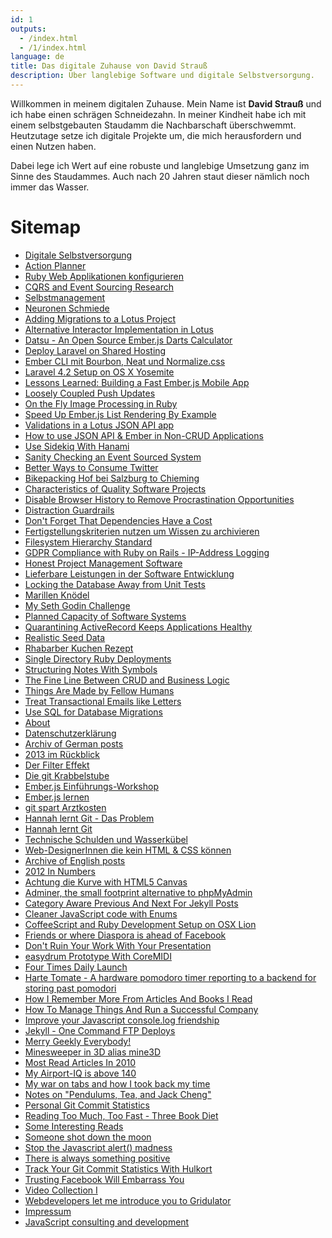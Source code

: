 ```yaml
---
id: 1
outputs:
  - /index.html
  - /1/index.html
language: de
title: Das digitale Zuhause von David Strauß
description: Über langlebige Software und digitale Selbstversorgung.
---
```


Willkommen in meinem digitalen Zuhause. Mein Name ist **David Strauß** und ich habe einen schrägen Schneidezahn. In meiner Kindheit habe ich mit einem selbstgebauten Staudamm die Nachbarschaft überschwemmt. Heutzutage setze ich digitale Projekte um, die mich herausfordern und einen Nutzen haben.

Dabei lege ich Wert auf eine robuste und langlebige Umsetzung ganz im Sinne des Staudammes. Auch nach 20 Jahren staut dieser nämlich noch immer das Wasser.

<h1>Sitemap</h1>

<ul>
  <li><a href="/digitale-selbstversorgung/">Digitale Selbstversorgung</a></li>
  <li><a href="/action-planner.html">Action Planner</a></li>
  <li><a href="/ruby-web-applikationen-konfigurieren.html">Ruby Web Applikationen konfigurieren</a></li>
  <li><a href="/cqrs-event-sourcing-research.html">CQRS and Event Sourcing Research</a></li>
  <li><a href = "/selbstmanagement.html">Selbstmanagement</a></li>
  <li><a href = "https://www.strauss.io/">Neuronen Schmiede</a></li>
  <li><a href = "https://www.strauss.io/blog/2015-adding-migrations-to-a-lotus-project.html">Adding Migrations to a Lotus Project</a></li>
  <li><a href = "https://www.strauss.io/blog/2015-alternative-interactor-implementation-in-lotus.html">Alternative Interactor Implementation in Lotus</a></li>
  <li><a href = "https://www.strauss.io/blog/2015-datsu-an-open-source-ember-js-darts-calculator.html">Datsu - An Open Source Ember.js Darts Calculator</a></li>
  <li><a href = "https://www.strauss.io/blog/2015-deploy-laravel-on-shared-hosting.html">Deploy Laravel on Shared Hosting</a></li>
  <li><a href = "https://www.strauss.io/blog/2015-ember-cli-mit-bourbon-neat-und-normalize-css.html">Ember CLI mit Bourbon, Neat und Normalize.css</a></li>
  <li><a href = "https://www.strauss.io/blog/2015-laravel-4-2-setup-on-os-x-yosemite.html">Laravel 4.2 Setup on OS X Yosemite</a></li>
  <li><a href = "https://www.strauss.io/blog/2015-lessons-learned-building-a-fast-ember-js-mobile-app.html">Lessons Learned: Building a Fast Ember.js Mobile App</a></li>
  <li><a href = "https://www.strauss.io/blog/2015-loosely-coupled-push-updates.html">Loosely Coupled Push Updates</a></li>
  <li><a href = "https://www.strauss.io/blog/2015-on-the-fly-image-processing-in-ruby.html">On the Fly Image Processing in Ruby</a></li>
  <li><a href = "https://www.strauss.io/blog/2015-speed-up-ember-js-list-rendering-by-example.html">Speed Up Ember.js List Rendering By Example</a></li>
  <li><a href = "https://www.strauss.io/blog/2015-validations-in-a-lotus-json-api-app.html">Validations in a Lotus JSON API app</a></li>
  <li><a href = "https://www.strauss.io/blog/2016-how-to-use-json-api-ember-in-non-crud-applications.html">How to use JSON API & Ember in Non-CRUD Applications</a></li>
  <li><a href = "https://www.strauss.io/blog/2016-use-sidekiq-with-hanami.html">Use Sidekiq With Hanami</a></li>
  <li><a href = "https://www.strauss.io/blog/2017-sanity-checking-an-event-sourced-system.html">Sanity Checking an Event Sourced System</a></li>
  <li><a href = "https://www.strauss.io/blog/2018-better-ways-to-consume-twitter.html">Better Ways to Consume Twitter</a></li>
  <li><a href = "https://www.strauss.io/blog/2018-bikepacking-hof-bei-salzburg-to-chieming.html">Bikepacking Hof bei Salzburg to Chieming</a></li>
  <li><a href = "https://www.strauss.io/blog/2018-characteristics-of-quality-software-projects.html">Characteristics of Quality Software Projects</a></li>
  <li><a href = "https://www.strauss.io/blog/2018-disable-browser-history-to-remove-procrastination-opportunities.html">Disable Browser History to Remove Procrastination Opportunities</a></li>
  <li><a href = "https://www.strauss.io/blog/2018-distraction-guardrails.html">Distraction Guardrails</a></li>
  <li><a href = "https://www.strauss.io/blog/2018-dont-forget-that-dependencies-have-a-cost.html">Don't Forget That Dependencies Have a Cost</a></li>
  <li><a href = "https://www.strauss.io/blog/2018-fertigstellungskriterien-nutzen-um-wissen-zu-archivieren.html">Fertigstellungskriterien nutzen um Wissen zu archivieren</a></li>
  <li><a href = "https://www.strauss.io/blog/2018-filesystem-hierarchy-standard.html">Filesystem Hierarchy Standard</a></li>
  <li><a href = "https://www.strauss.io/blog/2018-gdpr-compliance-with-ruby-on-rails-ip-address-logging.html">GDPR Compliance with Ruby on Rails - IP-Address Logging</a></li>
  <li><a href = "https://www.strauss.io/blog/2018-honest-project-management-software.html">Honest Project Management Software</a></li>
  <li><a href = "https://www.strauss.io/blog/2018-lieferbare-leistungen-in-der-software-entwicklung.html">Lieferbare Leistungen in der Software Entwicklung</a></li>
  <li><a href = "https://www.strauss.io/blog/2018-locking-the-database-away-from-unit-tests.html">Locking the Database Away from Unit Tests</a></li>
  <li><a href = "https://www.strauss.io/blog/2018-marillen-knodel.html">Marillen Knödel</a></li>
  <li><a href = "https://www.strauss.io/blog/2018-my-seth-godin-challenge.html">My Seth Godin Challenge</a></li>
  <li><a href = "https://www.strauss.io/blog/2018-planned-capacity-of-software-systems.html">Planned Capacity of Software Systems</a></li>
  <li><a href = "https://www.strauss.io/blog/2018-quarantining-activerecord-keeps-applications-healthy.html">Quarantining ActiveRecord Keeps Applications Healthy</a></li>
  <li><a href = "https://www.strauss.io/blog/2018-realistic-seed-data.html">Realistic Seed Data</a></li>
  <li><a href = "https://www.strauss.io/blog/2018-rhabarber-kuchen-rezept.html">Rhabarber Kuchen Rezept</a></li>
  <li><a href = "https://www.strauss.io/blog/2018-single-directory-ruby-deployments.html">Single Directory Ruby Deployments</a></li>
  <li><a href = "https://www.strauss.io/blog/2018-structuring-notes-with-symbols.html">Structuring Notes With Symbols</a></li>
  <li><a href = "https://www.strauss.io/blog/2018-the-fine-line-between-crud-and-business-logic.html">The Fine Line Between CRUD and Business Logic</a></li>
  <li><a href = "https://www.strauss.io/blog/2018-things-are-made-by-fellow-humans.html">Things Are Made by Fellow Humans</a></li>
  <li><a href = "https://www.strauss.io/blog/2018-treat-transactional-emails-like-letters.html">Treat Transactional Emails like Letters</a></li>
  <li><a href = "https://www.strauss.io/blog/2018-use-sql-for-database-migrations.html">Use SQL for Database Migrations</a></li>
  <li><a href = "https://www.stravid.com/about/">About</a></li>
  <li><a href = "https://www.stravid.com/datenschutzerklaerung/">Datenschutzerklärung</a></li>
  <li><a href = "https://www.stravid.com/de/">Archiv of German posts</a></li>
  <li><a href = "https://www.stravid.com/de/2013-im-rueckblick/">2013 im Rückblick</a></li>
  <li><a href = "https://www.stravid.com/de/der-filter-effekt/">Der Filter Effekt</a></li>
  <li><a href = "https://www.stravid.com/de/die-git-krabbelstube/">Die git Krabbelstube</a></li>
  <li><a href = "https://www.stravid.com/de/emberjs-einfuehrungs-workshop/">Ember.js Einführungs-Workshop</a></li>
  <li><a href = "https://www.stravid.com/de/emberjs-lernen/">Ember.js lernen</a></li>
  <li><a href = "https://www.stravid.com/de/git-spart-arztkosten/">git spart Arztkosten</a></li>
  <li><a href = "https://www.stravid.com/de/hannah-lernt-git-das-problem/">Hannah lernt Git - Das Problem</a></li>
  <li><a href = "https://www.stravid.com/de/hannah-lernt-git/">Hannah lernt Git</a></li>
  <li><a href = "https://www.stravid.com/de/technische-schulden-und-wasserkuebel/">Technische Schulden und Wasserkübel</a></li>
  <li><a href = "https://www.stravid.com/de/web-designerinnen-die-kein-html-and-css-koennen/">Web-DesignerInnen die kein HTML & CSS können</a></li>
  <li><a href = "https://www.stravid.com/en/">Archive of English posts</a></li>
  <li><a href = "https://www.stravid.com/en/2012-in-numbers/">2012 In Numbers</a></li>
  <li><a href = "https://www.stravid.com/en/achtung-die-kurve-with-html5-canvas/">Achtung die Kurve with HTML5 Canvas</a></li>
  <li><a href = "https://www.stravid.com/en/adminer-the-small-footprint-alternative-to-phpmyadmin/">Adminer, the small footprint alternative to phpMyAdmin</a></li>
  <li><a href = "https://www.stravid.com/en/category-aware-previous-and-next-for-jekyll-posts/">Category Aware Previous And Next For Jekyll Posts</a></li>
  <li><a href = "https://www.stravid.com/en/cleaner-javascript-code-with-enums/">Cleaner JavaScript code with Enums</a></li>
  <li><a href = "https://www.stravid.com/en/coffeescript-and-ruby-development-setup-on-osx-lion/">CoffeeScript and Ruby Development Setup on OSX Lion</a></li>
  <li><a href = "https://www.stravid.com/en/contacts-aspects-friends-or-where-diaspora-is-ahead-of-facebook/">Friends or where Diaspora is ahead of Facebook</a></li>
  <li><a href = "https://www.stravid.com/en/dont-ruin-your-work-with-your-presentation/">Don't Ruin Your Work With Your Presentation</a></li>
  <li><a href = "https://www.stravid.com/en/easydrum-prototype-with-coremidi/">easydrum Prototype With CoreMIDI</a></li>
  <li><a href = "https://www.stravid.com/en/four-times-daily-launch/">Four Times Daily Launch</a></li>
  <li><a href = "https://www.stravid.com/en/harte-tomate-a-hardware-pomodoro-timer-reporting-to-a-backend-for-storing-past-pomodori/">Harte Tomate - A hardware pomodoro timer reporting to a backend for storing past pomodori</a></li>
  <li><a href = "https://www.stravid.com/en/how-i-remember-more-from-articles-and-books-i-read/">How I Remember More From Articles And Books I Read</a></li>
  <li><a href = "https://www.stravid.com/en/how-to-manage-things-and-run-a-successful-company/">How To Manage Things And Run a Successful Company</a></li>
  <li><a href = "https://www.stravid.com/en/improve-your-javascript-console-log-friendship/">Improve your Javascript console.log friendship</a></li>
  <li><a href = "https://www.stravid.com/en/jekyll-one-command-ftp-deploys/">Jekyll - One Command FTP Deploys</a></li>
  <li><a href = "https://www.stravid.com/en/merry-geekly-everybody/">Merry Geekly Everybody!</a></li>
  <li><a href = "https://www.stravid.com/en/minesweeper-in-3d-alias-mine3d/">Minesweeper in 3D alias mine3D</a></li>
  <li><a href = "https://www.stravid.com/en/most-read-articles-in-2010/">Most Read Articles In 2010</a></li>
  <li><a href = "https://www.stravid.com/en/my-airport-iq-is-above-140/">My Airport-IQ is above 140</a></li>
  <li><a href = "https://www.stravid.com/en/my-war-on-tabs-and-how-i-took-back-my-time/">My war on tabs and how I took back my time</a></li>
  <li><a href = "https://www.stravid.com/en/notes-on-pendulums-tea-and-jack-cheng/">Notes on "Pendulums, Tea, and Jack Cheng"</a></li>
  <li><a href = "https://www.stravid.com/en/personal-git-commit-statistics/">Personal Git Commit Statistics</a></li>
  <li><a href = "https://www.stravid.com/en/reading-too-much-too-fast-three-book-diet/">Reading Too Much, Too Fast - Three Book Diet</a></li>
  <li><a href = "https://www.stravid.com/en/some-interesting-reads/">Some Interesting Reads</a></li>
  <li><a href = "https://www.stravid.com/en/someone-shot-down-the-moon/">Someone shot down the moon</a></li>
  <li><a href = "https://www.stravid.com/en/stop-the-javascript-alert-madness/">Stop the Javascript alert() madness</a></li>
  <li><a href = "https://www.stravid.com/en/there-is-always-something-positive/">There is always something positive</a></li>
  <li><a href = "https://www.stravid.com/en/track-your-git-commit-statistics-with-hulkort/">Track Your Git Commit Statistics With Hulkort</a></li>
  <li><a href = "https://www.stravid.com/en/trusting-facebook-will-embarrass-you/">Trusting Facebook Will Embarrass You</a></li>
  <li><a href = "https://www.stravid.com/en/video-collection-i/">Video Collection I</a></li>
  <li><a href = "https://www.stravid.com/en/webdevelopers-let-me-introduce-you-to-gridulator/">Webdevelopers let me introduce you to Gridulator</a></li>
  <li><a href = "https://www.stravid.com/impressum/">Impressum</a></li>
  <li><a href = "https://www.stravid.com/javascript-consulting-and-development/">JavaScript consulting and development</a></li>
</ul>
